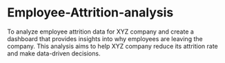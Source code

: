 # Employee-Attrition-analysis

To analyze employee attrition data for XYZ company and create a dashboard that provides insights into why employees are leaving the company. This analysis aims to help XYZ company reduce its attrition rate and make data-driven decisions.

